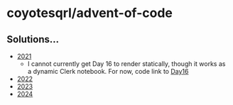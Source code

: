 # coyotesqrl/advent-of-code

## Solutions...
* [2021](https://coyotesqrl.github.io/advent-of-code/2021)
  * I cannot currently get Day 16 to render statically, though it works
    as a dynamic Clerk notebook. For now, code link to [Day16](src/coyotesqrl/2021/day16.clj)
* [2022](https://coyotesqrl.github.io/advent-of-code/2022)
* [2023](https://coyotesqrl.github.io/advent-of-code/2023)
* [2024](https://coyotesqrl.github.io/advent-of-code/2024)
